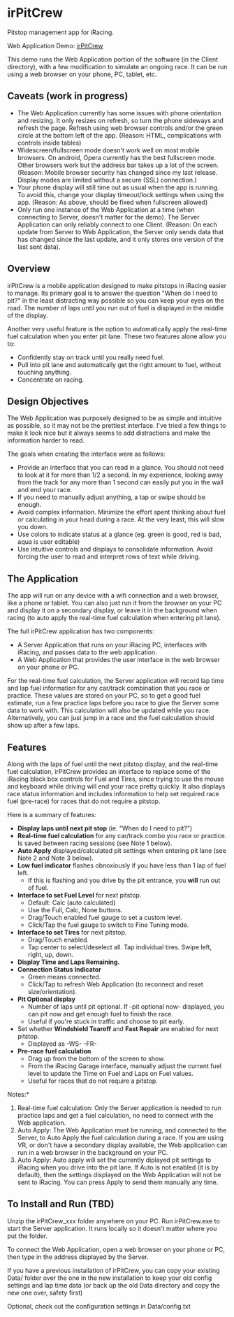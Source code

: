 # irPitCrew
Pitstop management app for iRacing.

Web Application Demo: [irPitCrew](http://irpitcrewbucket.s3-website-us-west-2.amazonaws.com/irPitCrew.html)

This demo runs the Web Application portion of the software (in the Client directory), with a few modification to simulate an ongoing race. It can be run using a web browser on your phone, PC, tablet, etc.

## Caveats (work in progress)

 * The Web Application currently has some issues with phone orientation and resizing. It only resizes on refresh, so turn the phone sideways and refresh the page. Refresh using web browser controls and/or the green circle at the bottom left of the app. (Reason: HTML, complications with controls inside tables)
 * Widescreen/fullscreen mode doesn't work well on most mobile browsers. On android, Opera currently has the best fullscreen mode. Other browsers work but the address bar takes up a lot of the screen. (Reason: Mobile browser security has changed since my last release. Display modes are limited without a secure (SSL) connection.) 
 * Your phone display will still time out as usual when the app is running. To avoid this, change your display timeout/lock settings when using the app. (Reason: As above, should be fixed when fullscreen allowed)
 * Only run one instance of the Web Application at a time (when connecting to Server, doesn't matter for the demo). The Server Application can only reliably connect to one Client. (Reason: On each update from Server to Web Application, the Server only sends data that has changed since the last update, and it only stores one version of the last sent data). 

## Overview

irPitCrew is a mobile application designed to make pitstops in iRacing easier to manage. Its primary goal is to answer the question "When do I need to pit?" in the least distracting way possible so you can keep your eyes on the road. The number of laps until you run out of fuel is displayed in the middle of the display.

Another very useful feature is the option to automatically apply the real-time fuel calculation when you enter pit lane. These two features alone allow you to:

 * Confidently stay on track until you really need fuel.
 * Pull into pit lane and automatically get the right amount to fuel, without touching anything.
 * Concentrate on racing.
 
## Design Objectives

The Web Application was purposely designed to be as simple and intuitive as possible, so it may not be the prettiest interface. I've tried a few things to make it look nice but it always seems to add distractions and make the information harder to read.

The goals when creating the interface were as follows:

 * Provide an interface that you can read in a glance. You should not need to look at it for more than 1/2 a second. In my experience, looking away from the track for any more than 1 second can easily put you in the wall and end your race.
 * If you need to manually adjust anything, a tap or swipe should be enough.
 * Avoid complex information. Minimize the effort spent thinking about fuel or calculating in your head during a race. At the very least, this will slow you down.
 * Use colors to indicate status at a glance (eg. green is good, red is bad, aqua is user editable)
 * Use intuitive controls and displays to consolidate information. Avoid forcing the user to read and interpret rows of text while driving.
 
## The Application

The app will run on any device with a wifi connection and a web browser, like a phone or tablet. You can also just run it from the browser on your PC and display it on a secondary display, or leave it in the background when racing (to auto apply the real-time fuel calculation when entering pit lane).

The full irPitCrew application has two components:
 * A Server Application that runs on your iRacing PC, interfaces with iRacing, and passes data to the web application.
 * A Web Application that provides the user interface in the web browser on your phone or PC.
 
For the real-time fuel calculation, the Server application will record lap time and lap fuel information for any car/track combination that you race or practice. These values are stored on your PC, so to get a good fuel estimate, run a few practice laps before you race to give the Server some data to work with. This calculation will also be updated while you race. Alternatively, you can just jump in a race and the fuel calculation should show up after a few laps.

## Features

Along with the laps of fuel until the next pitstop display, and the real-time fuel calculation, irPitCrew provides an interface to replace some of the iRacing black box controls for Fuel and Tires, since trying to use the mouse and keyboard while driving will end your race pretty quickly. It also displays race status information and includes information to help set required race fuel (pre-race) for races that do not require a pitstop.

Here is a summary of features:

 * **Display laps until next pit stop** (ie. "When do I need to pit?")
 * **Real-time fuel calculation** for any car/track combo you race or practice. Is saved between racing sessions (see Note 1 below).
 * **Auto Apply** displayed/calculated pit settings when entering pit lane (see Note 2 and Note 3 below).
 * **Low fuel indicator** flashes obnoxiously if you have less than 1 lap of fuel left.
   * If this is flashing and you drive by the pit entrance, you **will** run out of fuel.
 * **Interface to set Fuel Level** for next pitstop. 
   * Default: Calc (auto calculated)
   * Use the Full, Calc, None buttons.
   * Drag/Touch enabled fuel gauge to set a custom level.
   * Click/Tap the fuel gauge to switch to Fine Tuning mode.
 * **Interface to set Tires** for next pitstop.
   * Drag/Touch enabled.
   * Tap center to select/deselect all. Tap individual tires. Swipe left, right, up, down.
 * **Display Time and Laps Remaining.**
 * **Connection Status Indicator**
   * Green means connected.
   * Click/Tap to refresh Web Application (to reconnect and reset size/orientation).
 * **Pit Optional display**
   * Number of laps until pit optional. If -pit optional now- displayed, you can pit now and get enough fuel to finish the race.
   * Useful if you're stuck in traffic and choose to pit early.
 * Set whether **Windshield Tearoff** and **Fast Repair** are enabled for next pitstop.
   * Displayed as -WS- -FR-
 * **Pre-race fuel calculation**
   * Drag up from the bottom of the screen to show.
   * From the iRacing Garage interface, manually adjust the current fuel level to update the Time on Fuel and Laps on Fuel values.
   * Useful for races that do not require a pitstop.
   
Notes:*
 1. Real-time fuel calculation: Only the Server application is needed to run practice laps and get a fuel calculation, no need to connect with the Web application.
 2. Auto Apply: The Web Application must be running, and connected to the Server, to Auto Apply the fuel calculation during a race. If you are using VR, or don't have a secondary display available, the Web application can run in a web browser in the background on your PC.
 3. Auto Apply: Auto apply will set the currently diplayed pit settings to iRacing when you drive into the pit lane. If Auto is not enabled (it is by default), then the settings displayed on the Web Application will not be sent to iRacing. You can press Apply to send them manually any time.
 
## To Install and Run (TBD)

Unzip the irPitCrew_xxx folder anywhere on your PC. Run irPitCrew.exe to start the Server application. It runs locally so it doesn't matter where you put the folder.

To connect the Web Application, open a web browser on your phone or PC, then type in the address displayed by the Server.

If you have a previous installation of irPitCrew, you can copy your existing Data/ folder over the one in the new installation to keep your old config settings and lap time data (or back up the old Data directory and copy the new one over, safety first)
 
Optional, check out the configuration settings in Data/config.txt
